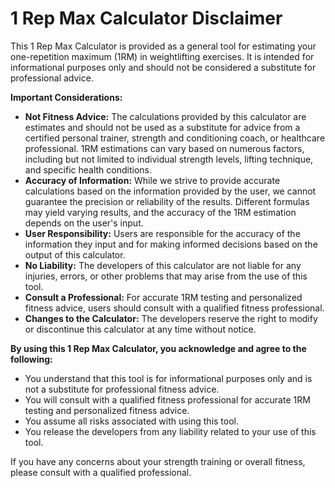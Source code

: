 # 1 Rep Max Calculator Disclaimer

This 1 Rep Max Calculator is provided as a general tool for estimating your one-repetition maximum (1RM) in weightlifting exercises. It is intended for informational purposes only and should not be considered a substitute for professional advice.

**Important Considerations:**

* **Not Fitness Advice:** The calculations provided by this calculator are estimates and should not be used as a substitute for advice from a certified personal trainer, strength and conditioning coach, or healthcare professional. 1RM estimations can vary based on numerous factors, including but not limited to individual strength levels, lifting technique, and specific health conditions.
* **Accuracy of Information:** While we strive to provide accurate calculations based on the information provided by the user, we cannot guarantee the precision or reliability of the results. Different formulas may yield varying results, and the accuracy of the 1RM estimation depends on the user's input.
* **User Responsibility:** Users are responsible for the accuracy of the information they input and for making informed decisions based on the output of this calculator.
* **No Liability:** The developers of this calculator are not liable for any injuries, errors, or other problems that may arise from the use of this tool.
* **Consult a Professional:** For accurate 1RM testing and personalized fitness advice, users should consult with a qualified fitness professional.
* **Changes to the Calculator:** The developers reserve the right to modify or discontinue this calculator at any time without notice.

**By using this 1 Rep Max Calculator, you acknowledge and agree to the following:**

* You understand that this tool is for informational purposes only and is not a substitute for professional fitness advice.
* You will consult with a qualified fitness professional for accurate 1RM testing and personalized fitness advice.
* You assume all risks associated with using this tool.
* You release the developers from any liability related to your use of this tool.

If you have any concerns about your strength training or overall fitness, please consult with a qualified professional.
